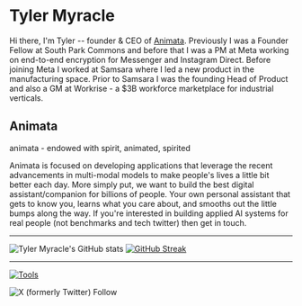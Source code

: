 **Tyler Myracle**
==================

Hi there, I'm Tyler -- founder & CEO of [Animata](https://animata.ai). Previously I was a Founder Fellow at South Park Commons and before that I was a PM at Meta working on end-to-end encryption for Messenger and Instagram Direct. Before joining Meta I worked at Samsara where I led a new product in the manufacturing space. Prior to Samsara I was the founding Head of Product and also a GM at Workrise - a $3B workforce marketplace for industrial verticals.  
  
  
**Animata**
---------
animata - endowed with spirit, animated, spirited  

Animata is focused on developing applications that leverage the recent advancements in multi-modal models to make people's lives a little bit better each day. More simply put, we want to build the best digital assistant/companion for billions of people. Your own personal assistant that gets to know you, learns what you care about, and smooths out the little bumps along the way. If you're interested in building applied AI systems for real people (not benchmarks and tech twitter) then get in touch.



---

![Tyler Myracle's GitHub stats](https://github-readme-stats.vercel.app/api?username=tmyracle&show_icons=true&theme=tokyonight)
[![GitHub Streak](https://streak-stats.demolab.com/?user=tmyracle&theme=tokyonight)](https://git.io/streak-stats)

---

[![Tools](https://skillicons.dev/icons?i=ts,py,go,ruby,redis,mysql,planetscale,postgres,react,nextjs,express,fastapi,rails,git,neovim,bun,aws,gcp&theme=dark&perline=18)](https://skillicons.dev)

![X (formerly Twitter) Follow](https://img.shields.io/twitter/follow/tylermyracle)

<!--
**tmyracle/tmyracle** is a ✨ _special_ ✨ repository because its `README.md` (this file) appears on your GitHub profile.

Here are some ideas to get you started:

- 🔭 I’m currently working on ...
- 🌱 I’m currently learning ...
- 👯 I’m looking to collaborate on ...
- 🤔 I’m looking for help with ...
- 💬 Ask me about ...
- 📫 How to reach me: ...
- 😄 Pronouns: ...
- ⚡ Fun fact: ...
-->
